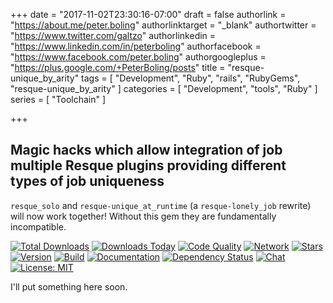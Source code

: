 +++
date = "2017-11-02T23:30:16-07:00"
draft = false
authorlink = "https://about.me/peter.boling"
authorlinktarget = "_blank"
authortwitter = "https://www.twitter.com/galtzo"
authorlinkedin = "https://www.linkedin.com/in/peterboling"
authorfacebook = "https://www.facebook.com/peter.boling"
authorgoogleplus = "https://plus.google.com/+PeterBoling/posts"
title = "resque-unique_by_arity"
tags = [ "Development", "Ruby", "rails", "RubyGems", "resque-unique_by_arity" ]
categories = [ "Development", "tools", "Ruby" ]
series = [ "Toolchain" ]

+++

## Magic hacks which allow integration of job multiple Resque plugins providing different types of job uniqueness

`resque_solo` and `resque-unique_at_runtime` (a `resque-lonely_job` rewrite) will now work together!  Without this gem they are fundamentally incompatible. 

[![Total Downloads](https://img.shields.io/gem/rt/resque-unique_by_arity.svg)](https://github.com/pboling/resque-unique_by_arity)
[![Downloads Today](https://img.shields.io/gem/rd/resque-unique_by_arity.svg)](https://github.com/pboling/resque-unique_by_arity)
[![Code Quality](https://img.shields.io/codeclimate/github/pboling/resque-unique_by_arity.svg)](https://codeclimate.com/github/pboling/resque-unique_by_arity)
[![Network](https://img.shields.io/github/forks/pboling/resque-unique_by_arity.svg?style=social)](https://github.com/pboling/resque-unique_by_arity/network)
[![Stars](https://img.shields.io/github/stars/pboling/resque-unique_by_arity.svg?style=social)](https://github.com/pboling/resque-unique_by_arity/stargazers)
[![Version](https://img.shields.io/gem/v/resque-unique_by_arity.svg)](https://rubygems.org/gems/resque-unique_by_arity)
[![Build](https://img.shields.io/travis/pboling/resque-unique_by_arity.svg)](https://travis-ci.org/pboling/resque-unique_by_arity)
[![Documentation](http://inch-ci.org/github/pboling/resque-unique_by_arity.svg)](http://inch-ci.org/github/pboling/resque-unique_by_arity)
[![Dependency Status](https://gemnasium.com/pboling/resque-unique_by_arity.svg)](https://gemnasium.com/pboling/resque-unique_by_arity)
[![Chat](https://img.shields.io/gitter/room/pboling/resque-unique_by_arity.svg)](https://gitter.im/pboling/resque-unique_by_arity)
[![License: MIT](https://img.shields.io/badge/License-MIT-yellow.svg)](https://opensource.org/licenses/MIT)

I'll put something here soon.
